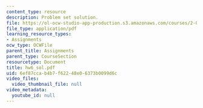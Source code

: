 ```yaml
---
content_type: resource
description: Problem set solution.
file: https://ol-ocw-studio-app-production.s3.amazonaws.com/courses/2-002-mechanics-and-materials-ii-spring-2004/6ef87ccab4b7f62248e06373b0099d6c_hw6_sol.pdf
file_type: application/pdf
learning_resource_types:
- Assignments
ocw_type: OCWFile
parent_title: Assignments
parent_type: CourseSection
resourcetype: Document
title: hw6_sol.pdf
uid: 6ef87cca-b4b7-f622-48e0-6373b0099d6c
video_files:
  video_thumbnail_file: null
video_metadata:
  youtube_id: null
---
```

